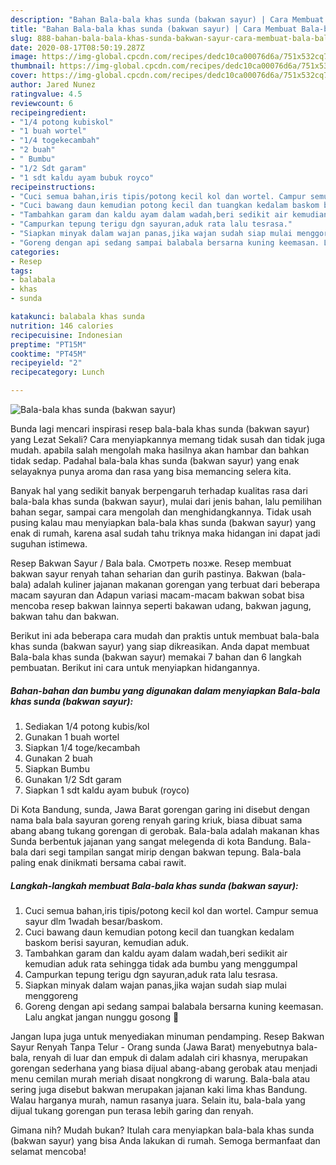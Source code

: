 ```yaml
---
description: "Bahan Bala-bala khas sunda (bakwan sayur) | Cara Membuat Bala-bala khas sunda (bakwan sayur) Yang Paling Enak"
title: "Bahan Bala-bala khas sunda (bakwan sayur) | Cara Membuat Bala-bala khas sunda (bakwan sayur) Yang Paling Enak"
slug: 888-bahan-bala-bala-khas-sunda-bakwan-sayur-cara-membuat-bala-bala-khas-sunda-bakwan-sayur-yang-paling-enak
date: 2020-08-17T08:50:19.287Z
image: https://img-global.cpcdn.com/recipes/dedc10ca00076d6a/751x532cq70/bala-bala-khas-sunda-bakwan-sayur-foto-resep-utama.jpg
thumbnail: https://img-global.cpcdn.com/recipes/dedc10ca00076d6a/751x532cq70/bala-bala-khas-sunda-bakwan-sayur-foto-resep-utama.jpg
cover: https://img-global.cpcdn.com/recipes/dedc10ca00076d6a/751x532cq70/bala-bala-khas-sunda-bakwan-sayur-foto-resep-utama.jpg
author: Jared Nunez
ratingvalue: 4.5
reviewcount: 6
recipeingredient:
- "1/4 potong kubiskol"
- "1 buah wortel"
- "1/4 togekecambah"
- "2 buah"
- " Bumbu"
- "1/2 Sdt garam"
- "1 sdt kaldu ayam bubuk royco"
recipeinstructions:
- "Cuci semua bahan,iris tipis/potong kecil kol dan wortel. Campur semua sayur dlm 1wadah besar/baskom."
- "Cuci bawang daun kemudian potong kecil dan tuangkan kedalam baskom berisi sayuran, kemudian aduk."
- "Tambahkan garam dan kaldu ayam dalam wadah,beri sedikit air kemudian aduk rata sehingga tidak ada bumbu yang menggumpal"
- "Campurkan tepung terigu dgn sayuran,aduk rata lalu tesrasa."
- "Siapkan minyak dalam wajan panas,jika wajan sudah siap mulai menggoreng"
- "Goreng dengan api sedang sampai balabala bersarna kuning keemasan. Lalu angkat jangan nunggu gosong 🤗"
categories:
- Resep
tags:
- balabala
- khas
- sunda

katakunci: balabala khas sunda 
nutrition: 146 calories
recipecuisine: Indonesian
preptime: "PT15M"
cooktime: "PT45M"
recipeyield: "2"
recipecategory: Lunch

---
```



![Bala-bala khas sunda (bakwan sayur)](https://img-global.cpcdn.com/recipes/dedc10ca00076d6a/751x532cq70/bala-bala-khas-sunda-bakwan-sayur-foto-resep-utama.jpg)

Bunda lagi mencari inspirasi resep bala-bala khas sunda (bakwan sayur) yang Lezat Sekali? Cara menyiapkannya memang tidak susah dan tidak juga mudah. apabila salah mengolah maka hasilnya akan hambar dan bahkan tidak sedap. Padahal bala-bala khas sunda (bakwan sayur) yang enak selayaknya punya aroma dan rasa yang bisa memancing selera kita.

Banyak hal yang sedikit banyak berpengaruh terhadap kualitas rasa dari bala-bala khas sunda (bakwan sayur), mulai dari jenis bahan, lalu pemilihan bahan segar, sampai cara mengolah dan menghidangkannya. Tidak usah pusing kalau mau menyiapkan bala-bala khas sunda (bakwan sayur) yang enak di rumah, karena asal sudah tahu triknya maka hidangan ini dapat jadi suguhan istimewa.

Resep Bakwan Sayur / Bala bala. Смотреть позже. Resep membuat bakwan sayur renyah tahan seharian dan gurih pastinya. Bakwan (bala-bala) adalah kuliner jajanan makanan gorengan yang terbuat dari beberapa macam sayuran dan Adapun variasi macam-macam bakwan sobat bisa mencoba resep bakwan lainnya seperti bakawan udang, bakwan jagung, bakwan tahu dan bakwan.


Berikut ini ada beberapa cara mudah dan praktis untuk membuat bala-bala khas sunda (bakwan sayur) yang siap dikreasikan. Anda dapat membuat Bala-bala khas sunda (bakwan sayur) memakai 7 bahan dan 6 langkah pembuatan. Berikut ini cara untuk menyiapkan hidangannya.

<!--inarticleads1-->

##### Bahan-bahan dan bumbu yang digunakan dalam menyiapkan Bala-bala khas sunda (bakwan sayur):

1. Sediakan 1/4 potong kubis/kol
1. Gunakan 1 buah wortel
1. Siapkan 1/4 toge/kecambah
1. Gunakan 2 buah
1. Siapkan  Bumbu
1. Gunakan 1/2 Sdt garam
1. Siapkan 1 sdt kaldu ayam bubuk (royco)


Di Kota Bandung, sunda, Jawa Barat gorengan garing ini disebut dengan nama bala bala sayuran goreng renyah garing kriuk, biasa dibuat sama abang abang tukang gorengan di gerobak. Bala-bala adalah makanan khas Sunda berbentuk jajanan yang sangat melegenda di kota Bandung. Bala-bala dari segi tampilan sangat mirip dengan bakwan tepung. Bala-bala paling enak dinikmati bersama cabai rawit. 

<!--inarticleads2-->

##### Langkah-langkah membuat Bala-bala khas sunda (bakwan sayur):

1. Cuci semua bahan,iris tipis/potong kecil kol dan wortel. Campur semua sayur dlm 1wadah besar/baskom.
1. Cuci bawang daun kemudian potong kecil dan tuangkan kedalam baskom berisi sayuran, kemudian aduk.
1. Tambahkan garam dan kaldu ayam dalam wadah,beri sedikit air kemudian aduk rata sehingga tidak ada bumbu yang menggumpal
1. Campurkan tepung terigu dgn sayuran,aduk rata lalu tesrasa.
1. Siapkan minyak dalam wajan panas,jika wajan sudah siap mulai menggoreng
1. Goreng dengan api sedang sampai balabala bersarna kuning keemasan. Lalu angkat jangan nunggu gosong 🤗


Jangan lupa juga untuk menyediakan minuman pendamping. Resep Bakwan Sayur Renyah Tanpa Telur - Orang sunda (Jawa Barat) menyebutnya bala-bala, renyah di luar dan empuk di dalam adalah ciri khasnya, merupakan gorengan sederhana yang biasa dijual abang-abang gerobak atau menjadi menu cemilan murah meriah disaat nongkrong di warung. Bala-bala atau sering juga disebut bakwan merupakan jajanan kaki lima khas Bandung. Walau harganya murah, namun rasanya juara. Selain itu, bala-bala yang dijual tukang gorengan pun terasa lebih garing dan renyah. 

Gimana nih? Mudah bukan? Itulah cara menyiapkan bala-bala khas sunda (bakwan sayur) yang bisa Anda lakukan di rumah. Semoga bermanfaat dan selamat mencoba!
